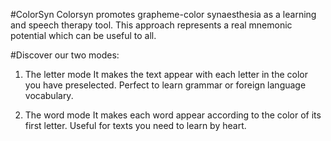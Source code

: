 #ColorSyn 
Colorsyn promotes grapheme-color synaesthesia as a learning and speech therapy tool. This approach represents a real mnemonic potential which can be useful to all.  

#Discover our two modes: 

1. The letter mode
It makes the text appear with each letter in the color you have preselected. Perfect to learn grammar or foreign language vocabulary.

2. The word mode
It makes each word appear according to the color of its first letter. Useful for texts you need to learn by heart.

